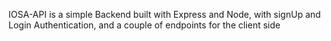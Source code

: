 IOSA-API is a simple Backend built with Express and Node, with signUp and Login Authentication, and a couple of endpoints for the client side
